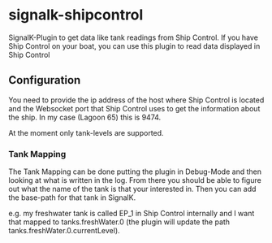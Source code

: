 # signalk-shipcontrol
SignalK-Plugin to get data like tank readings from Ship Control. If you have Ship Control on your boat, you can use this plugin to read data displayed in Ship Control

## Configuration

You need to provide the ip address of the host where Ship Control is located and the Websocket port that Ship Control uses to get the information about the ship. In my case (Lagoon 65) this is 9474.

At the moment only tank-levels are supported.
 
### Tank Mapping
The Tank Mapping can be done putting the plugin in Debug-Mode and then looking at what is written in the log. From there you should be able to figure out what the name of the tank is that your interested in. Then you can add the base-path for that tank in SignalK.

e.g. my freshwater tank is called EP_1 in Ship Control internally and I want that mapped to tanks.freshWater.0 (the plugin will update the path tanks.freshWater.0.currentLevel).
